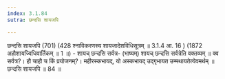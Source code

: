 ```yaml
---
index: 3.1.84
sutra: छन्दसि शायजपि

---
```

 छन्दसि शायजपि (701) (428 श्नाविकरणस्य शायजादेशविधिसूत्रम् ॥ 3.1.4 आ. 16 ) (1872 अहौशायज्विधिवार्तिकम् ॥ 1 ॥) - शायच् छन्दसि सर्वत्र- (भाष्यम्) शायच् छन्दसि सर्वत्रेति वक्तव्यम् ॥ क्व सर्वत्र?। हौ चाहौ च किं प्रयोजनम्?। महीरस्कभायद्, यो अस्कभायद् उद्गृभायत उन्मथायतेत्येवमर्थम् ॥ छन्दसि शायजपि ॥ 84 ॥ 